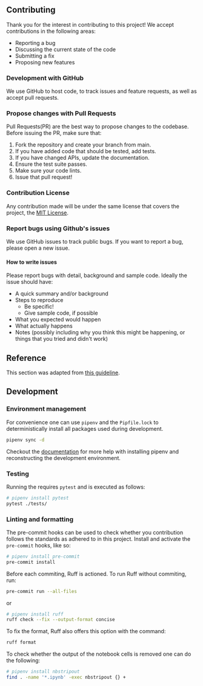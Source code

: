## Contributing

Thank you for the interest in contributing to this project! We accept contributions in the following areas:

* Reporting a bug
* Discussing the current state of the code
* Submitting a fix
* Proposing new features

### Development with GitHub

We use GitHub to host code, to track issues and feature requests, as well as accept pull requests.

### Propose changes with Pull Requests

Pull Requests(PR) are the best way to propose changes to the codebase. Before issuing the PR, make sure that:

1. Fork the repository and create your branch from main.
2. If you have added code that should be tested, add tests.
3. If you have changed APIs, update the documentation.
4. Ensure the test suite passes.
5. Make sure your code lints.
6. Issue that pull request!

### Contribution License

Any contribution made will be under the same license that covers the project, the [MIT License](LICENSE.txt).

### Report bugs using Github's issues

We use GitHub issues to track public bugs. If you want to report a bug, please open a new issue.

#### How to write issues
 
Please report bugs with detail, background and sample code. Ideally the issue should have:

* A quick summary and/or background
* Steps to reproduce
    * Be specific!
    * Give sample code, if possible
* What you expected would happen
* What actually happens
* Notes (possibly including why you think this might be happening, or things that you tried and didn't work)

## Reference
This section was adapted from [this guideline](https://gist.github.com/briandk/3d2e8b3ec8daf5a27a62).

## Development 

### Environment management

For convenience one can use `pipenv` and the `Pipfile.lock` to deterministically install all packages used during development. 

```bash
pipenv sync -d
```

Checkout the [documentation](https://pipenv.pypa.io/en/latest/) for more help with installing pipenv and reconstructing the development environment.

### Testing

Running the requires `pytest` and is executed as follows:

```bash
# pipenv install pytest
pytest ./tests/
```

### Linting and formatting

The pre-commit hooks can be used to check whether you contribution follows the standards as adhered to in this project. Install and activate the `pre-commit` hooks, like so:

```bash
# pipenv install pre-commit
pre-commit install
```

Before each commiting, Ruff is actioned. To run Ruff without commiting, run:

```bash
pre-commit run --all-files
```

or

```bash
# pipenv install ruff
ruff check --fix --output-format concise
```

To fix the format, Ruff also offers this option with the command:

```bash
ruff format
```

To check whether the output of the notebook cells is removed one can do the following:

```bash
# pipenv install nbstripout
find . -name '*.ipynb' -exec nbstripout {} +
```
